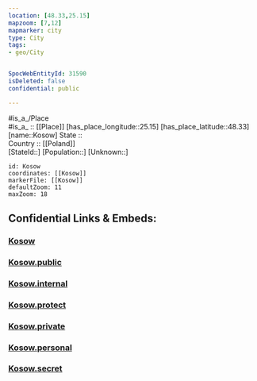 ```yaml
---
location: [48.33,25.15] 
mapzoom: [7,12] 
mapmarker: city 
type: City
tags:
- geo/City


SpocWebEntityId: 31590
isDeleted: false
confidential: public

---
```

#is_a_/Place  
#is_a_ :: [[Place]] 
[has_place_longitude::25.15] 
[has_place_latitude::48.33] 
[name::Kosow] 
State ::  
Country :: [[Poland]]  
[StateId::] 
[Population::] 
[Unknown::] 


```leaflet
id: Kosow
coordinates: [[Kosow]] 
markerFile: [[Kosow]] 
defaultZoom: 11 
maxZoom: 18
```


## Confidential Links & Embeds: 

### [Kosow](/_Standards/Earth/Continent/Europe/Europe~East/Ukraine/Regions~Ukraine/Ivano-Frankivs'k/City/Kosow.md) 

### [Kosow.public](/_public/Earth/Continent/Europe/Europe~East/Ukraine/Regions~Ukraine/Ivano-Frankivs'k/City/Kosow.public.md) 

### [Kosow.internal](/_internal/Earth/Continent/Europe/Europe~East/Ukraine/Regions~Ukraine/Ivano-Frankivs'k/City/Kosow.internal.md) 

### [Kosow.protect](/_protect/Earth/Continent/Europe/Europe~East/Ukraine/Regions~Ukraine/Ivano-Frankivs'k/City/Kosow.protect.md) 

### [Kosow.private](/_private/Earth/Continent/Europe/Europe~East/Ukraine/Regions~Ukraine/Ivano-Frankivs'k/City/Kosow.private.md) 

### [Kosow.personal](/_personal/Earth/Continent/Europe/Europe~East/Ukraine/Regions~Ukraine/Ivano-Frankivs'k/City/Kosow.personal.md) 

### [Kosow.secret](/_secret/Earth/Continent/Europe/Europe~East/Ukraine/Regions~Ukraine/Ivano-Frankivs'k/City/Kosow.secret.md)

